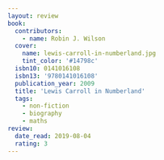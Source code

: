 ```yaml
---
layout: review
book:
  contributors:
    - name: Robin J. Wilson
  cover:
    name: lewis-carroll-in-numberland.jpg
    tint_color: '#14798c'
  isbn10: 0141016108
  isbn13: '9780141016108'
  publication_year: 2009
  title: 'Lewis Carroll in Numberland'
  tags:
    - non-fiction
    - biography
    - maths
review:
  date_read: 2019-08-04
  rating: 3
---
```

